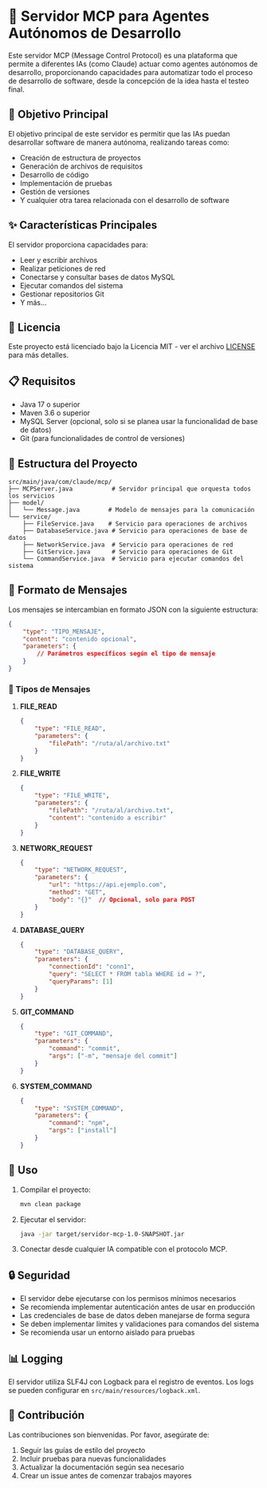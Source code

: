 # 🚀 Servidor MCP para Agentes Autónomos de Desarrollo

Este servidor MCP (Message Control Protocol) es una plataforma que permite a diferentes IAs (como Claude) actuar como agentes autónomos de desarrollo, proporcionando capacidades para automatizar todo el proceso de desarrollo de software, desde la concepción de la idea hasta el testeo final.

## 🎯 Objetivo Principal

El objetivo principal de este servidor es permitir que las IAs puedan desarrollar software de manera autónoma, realizando tareas como:

- Creación de estructura de proyectos
- Generación de archivos de requisitos
- Desarrollo de código
- Implementación de pruebas
- Gestión de versiones
- Y cualquier otra tarea relacionada con el desarrollo de software

## ✨ Características Principales

El servidor proporciona capacidades para:

- Leer y escribir archivos
- Realizar peticiones de red
- Conectarse y consultar bases de datos MySQL
- Ejecutar comandos del sistema
- Gestionar repositorios Git
- Y más...

## 📄 Licencia

Este proyecto está licenciado bajo la Licencia MIT - ver el archivo [LICENSE](LICENSE) para más detalles.

## 📋 Requisitos

- Java 17 o superior
- Maven 3.6 o superior
- MySQL Server (opcional, solo si se planea usar la funcionalidad de base de datos)
- Git (para funcionalidades de control de versiones)

## 📁 Estructura del Proyecto

```tree
src/main/java/com/claude/mcp/
├── MCPServer.java           # Servidor principal que orquesta todos los servicios
├── model/
│   └── Message.java        # Modelo de mensajes para la comunicación
└── service/
    ├── FileService.java    # Servicio para operaciones de archivos
    ├── DatabaseService.java # Servicio para operaciones de base de datos
    ├── NetworkService.java  # Servicio para operaciones de red
    ├── GitService.java      # Servicio para operaciones de Git
    └── CommandService.java  # Servicio para ejecutar comandos del sistema
```

## 📝 Formato de Mensajes

Los mensajes se intercambian en formato JSON con la siguiente estructura:

```json
{
    "type": "TIPO_MENSAJE",
    "content": "contenido opcional",
    "parameters": {
        // Parámetros específicos según el tipo de mensaje
    }
}
```

### 📨 Tipos de Mensajes

1. **FILE_READ**

   ```json
   {
       "type": "FILE_READ",
       "parameters": {
           "filePath": "/ruta/al/archivo.txt"
       }
   }
   ```

2. **FILE_WRITE**

   ```json
   {
       "type": "FILE_WRITE",
       "parameters": {
           "filePath": "/ruta/al/archivo.txt",
           "content": "contenido a escribir"
       }
   }
   ```

3. **NETWORK_REQUEST**

   ```json
   {
       "type": "NETWORK_REQUEST",
       "parameters": {
           "url": "https://api.ejemplo.com",
           "method": "GET",
           "body": "{}"  // Opcional, solo para POST
       }
   }
   ```

4. **DATABASE_QUERY**

   ```json
   {
       "type": "DATABASE_QUERY",
       "parameters": {
           "connectionId": "conn1",
           "query": "SELECT * FROM tabla WHERE id = ?",
           "queryParams": [1]
       }
   }
   ```

5. **GIT_COMMAND**

   ```json
   {
       "type": "GIT_COMMAND",
       "parameters": {
           "command": "commit",
           "args": ["-m", "mensaje del commit"]
       }
   }
   ```

6. **SYSTEM_COMMAND**

   ```json
   {
       "type": "SYSTEM_COMMAND",
       "parameters": {
           "command": "npm",
           "args": ["install"]
       }
   }
   ```

## 🚀 Uso

1. Compilar el proyecto:

   ```bash
   mvn clean package
   ```

2. Ejecutar el servidor:

   ```bash
   java -jar target/servidor-mcp-1.0-SNAPSHOT.jar
   ```

3. Conectar desde cualquier IA compatible con el protocolo MCP.

## 🔒 Seguridad

- El servidor debe ejecutarse con los permisos mínimos necesarios
- Se recomienda implementar autenticación antes de usar en producción
- Las credenciales de base de datos deben manejarse de forma segura
- Se deben implementar límites y validaciones para comandos del sistema
- Se recomienda usar un entorno aislado para pruebas

## 📊 Logging

El servidor utiliza SLF4J con Logback para el registro de eventos. Los logs se pueden configurar en `src/main/resources/logback.xml`.

## 🤝 Contribución

Las contribuciones son bienvenidas. Por favor, asegúrate de:

1. Seguir las guías de estilo del proyecto
2. Incluir pruebas para nuevas funcionalidades
3. Actualizar la documentación según sea necesario
4. Crear un issue antes de comenzar trabajos mayores

